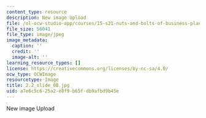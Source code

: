 ```yaml
---
content_type: resource
description: New image Upload
file: /ol-ocw-studio-app/courses/15-s21-nuts-and-bolts-of-business-plans-january-iap-2014/a7e6c5c625a2e8f9b65fdb9afbd9b45e_2.2_slide_08.jpg
file_size: 56041
file_type: image/jpeg
image_metadata:
  caption: ''
  credit: ''
  image-alt: ''
learning_resource_types: []
license: https://creativecommons.org/licenses/by-nc-sa/4.0/
ocw_type: OCWImage
resourcetype: Image
title: 2.2_slide_08.jpg
uid: a7e6c5c6-25a2-e8f9-b65f-db9afbd9b45e
---
```

New image Upload